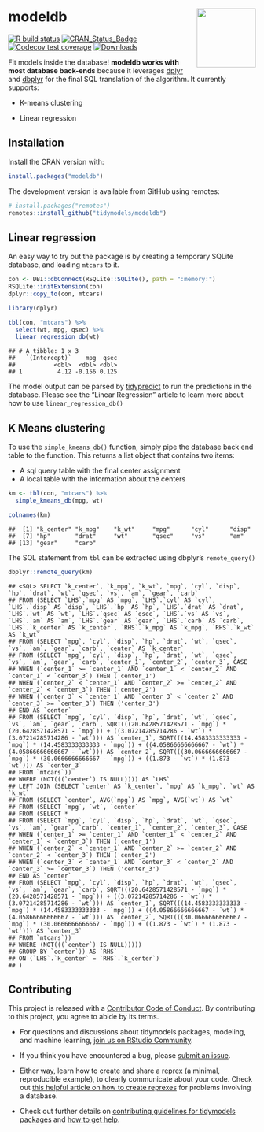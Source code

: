 
# modeldb <img src="man/figures/logo.png" align="right" alt="" width="120" />

[![R build
status](https://github.com/tidymodels/modeldb/workflows/R-CMD-check/badge.svg)](https://github.com/tidymodels/modeldb/actions)
[![CRAN\_Status\_Badge](http://www.r-pkg.org/badges/version/modeldb)](https://cran.r-project.org/package=modeldb)
[![Codecov test
coverage](https://codecov.io/gh/tidymodels/modeldb/branch/master/graph/badge.svg)](https://codecov.io/gh/tidymodels/modeldb?branch=master)
[![Downloads](http://cranlogs.r-pkg.org/badges/modeldb)](http://cran.rstudio.com/package=modeldb)

Fit models inside the database\! **modeldb works with most database
back-ends** because it leverages [dplyr](https://dplyr.tidyverse.org/)
and [dbplyr](https://dbplyr.tidyverse.org/) for the final SQL
translation of the algorithm. It currently supports:

  - K-means clustering

  - Linear regression

## Installation

Install the CRAN version with:

``` r
install.packages("modeldb")
```

The development version is available from GitHub using remotes:

``` r
# install.packages("remotes")
remotes::install_github("tidymodels/modeldb")
```

## Linear regression

An easy way to try out the package is by creating a temporary SQLite
database, and loading `mtcars` to it.

``` r
con <- DBI::dbConnect(RSQLite::SQLite(), path = ":memory:")
RSQLite::initExtension(con)
dplyr::copy_to(con, mtcars)
```

``` r
library(dplyr)

tbl(con, "mtcars") %>%
  select(wt, mpg, qsec) %>%
  linear_regression_db(wt)
```

    ## # A tibble: 1 x 3
    ##   `(Intercept)`    mpg  qsec
    ##           <dbl>  <dbl> <dbl>
    ## 1          4.12 -0.156 0.125

The model output can be parsed by
[tidypredict](https://tidypredict.tidymodels.org/) to run the
predictions in the database. Please see the “Linear Regression” article
to learn more about how to use `linear_regression_db()`

## K Means clustering

To use the `simple_kmeans_db()` function, simply pipe the database back
end table to the function. This returns a list object that contains two
items:

  - A sql query table with the final center assignment
  - A local table with the information about the centers

<!-- end list -->

``` r
km <- tbl(con, "mtcars") %>%
  simple_kmeans_db(mpg, wt)

colnames(km)
```

    ##  [1] "k_center" "k_mpg"    "k_wt"     "mpg"      "cyl"      "disp"    
    ##  [7] "hp"       "drat"     "wt"       "qsec"     "vs"       "am"      
    ## [13] "gear"     "carb"

The SQL statement from `tbl` can be extracted using dbplyr’s
`remote_query()`

``` r
dbplyr::remote_query(km)
```

    ## <SQL> SELECT `k_center`, `k_mpg`, `k_wt`, `mpg`, `cyl`, `disp`, `hp`, `drat`, `wt`, `qsec`, `vs`, `am`, `gear`, `carb`
    ## FROM (SELECT `LHS`.`mpg` AS `mpg`, `LHS`.`cyl` AS `cyl`, `LHS`.`disp` AS `disp`, `LHS`.`hp` AS `hp`, `LHS`.`drat` AS `drat`, `LHS`.`wt` AS `wt`, `LHS`.`qsec` AS `qsec`, `LHS`.`vs` AS `vs`, `LHS`.`am` AS `am`, `LHS`.`gear` AS `gear`, `LHS`.`carb` AS `carb`, `LHS`.`k_center` AS `k_center`, `RHS`.`k_mpg` AS `k_mpg`, `RHS`.`k_wt` AS `k_wt`
    ## FROM (SELECT `mpg`, `cyl`, `disp`, `hp`, `drat`, `wt`, `qsec`, `vs`, `am`, `gear`, `carb`, `center` AS `k_center`
    ## FROM (SELECT `mpg`, `cyl`, `disp`, `hp`, `drat`, `wt`, `qsec`, `vs`, `am`, `gear`, `carb`, `center_1`, `center_2`, `center_3`, CASE
    ## WHEN (`center_1` >= `center_1` AND `center_1` < `center_2` AND `center_1` < `center_3`) THEN ('center_1')
    ## WHEN (`center_2` < `center_1` AND `center_2` >= `center_2` AND `center_2` < `center_3`) THEN ('center_2')
    ## WHEN (`center_3` < `center_1` AND `center_3` < `center_2` AND `center_3` >= `center_3`) THEN ('center_3')
    ## END AS `center`
    ## FROM (SELECT `mpg`, `cyl`, `disp`, `hp`, `drat`, `wt`, `qsec`, `vs`, `am`, `gear`, `carb`, SQRT(((20.6428571428571 - `mpg`) * (20.6428571428571 - `mpg`)) + ((3.07214285714286 - `wt`) * (3.07214285714286 - `wt`))) AS `center_1`, SQRT(((14.4583333333333 - `mpg`) * (14.4583333333333 - `mpg`)) + ((4.05866666666667 - `wt`) * (4.05866666666667 - `wt`))) AS `center_2`, SQRT(((30.0666666666667 - `mpg`) * (30.0666666666667 - `mpg`)) + ((1.873 - `wt`) * (1.873 - `wt`))) AS `center_3`
    ## FROM `mtcars`))
    ## WHERE (NOT(((`center`) IS NULL)))) AS `LHS`
    ## LEFT JOIN (SELECT `center` AS `k_center`, `mpg` AS `k_mpg`, `wt` AS `k_wt`
    ## FROM (SELECT `center`, AVG(`mpg`) AS `mpg`, AVG(`wt`) AS `wt`
    ## FROM (SELECT `mpg`, `wt`, `center`
    ## FROM (SELECT *
    ## FROM (SELECT `mpg`, `cyl`, `disp`, `hp`, `drat`, `wt`, `qsec`, `vs`, `am`, `gear`, `carb`, `center_1`, `center_2`, `center_3`, CASE
    ## WHEN (`center_1` >= `center_1` AND `center_1` < `center_2` AND `center_1` < `center_3`) THEN ('center_1')
    ## WHEN (`center_2` < `center_1` AND `center_2` >= `center_2` AND `center_2` < `center_3`) THEN ('center_2')
    ## WHEN (`center_3` < `center_1` AND `center_3` < `center_2` AND `center_3` >= `center_3`) THEN ('center_3')
    ## END AS `center`
    ## FROM (SELECT `mpg`, `cyl`, `disp`, `hp`, `drat`, `wt`, `qsec`, `vs`, `am`, `gear`, `carb`, SQRT(((20.6428571428571 - `mpg`) * (20.6428571428571 - `mpg`)) + ((3.07214285714286 - `wt`) * (3.07214285714286 - `wt`))) AS `center_1`, SQRT(((14.4583333333333 - `mpg`) * (14.4583333333333 - `mpg`)) + ((4.05866666666667 - `wt`) * (4.05866666666667 - `wt`))) AS `center_2`, SQRT(((30.0666666666667 - `mpg`) * (30.0666666666667 - `mpg`)) + ((1.873 - `wt`) * (1.873 - `wt`))) AS `center_3`
    ## FROM `mtcars`))
    ## WHERE (NOT(((`center`) IS NULL)))))
    ## GROUP BY `center`)) AS `RHS`
    ## ON (`LHS`.`k_center` = `RHS`.`k_center`)
    ## )

## Contributing

This project is released with a [Contributor Code of
Conduct](https://contributor-covenant.org/version/2/0/CODE_OF_CONDUCT.html).
By contributing to this project, you agree to abide by its terms.

  - For questions and discussions about tidymodels packages, modeling,
    and machine learning, [join us on RStudio
    Community](https://rstd.io/tidymodels-community).

  - If you think you have encountered a bug, please [submit an
    issue](https://github.com/tidymodels/modeldb/issues).

  - Either way, learn how to create and share a
    [reprex](https://rstd.io/reprex) (a minimal, reproducible example),
    to clearly communicate about your code. Check out [this helpful
    article on how to create
    reprexes](https://dbplyr.tidyverse.org/articles/reprex.html) for
    problems involving a database.

  - Check out further details on [contributing guidelines for tidymodels
    packages](https://www.tidymodels.org/contribute/) and [how to get
    help](https://www.tidymodels.org/help/).
